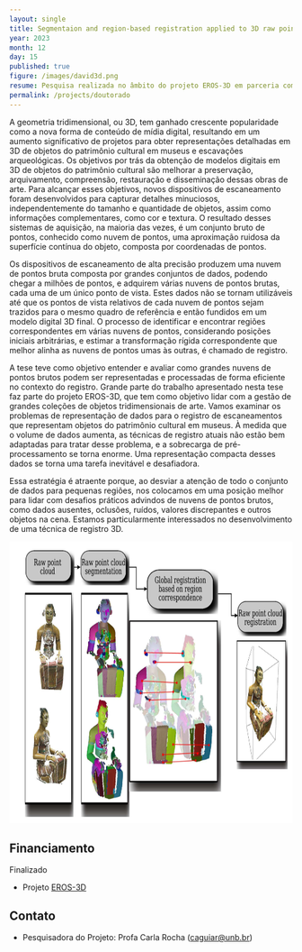 ```yaml
---
layout: single
title: Segmentaion and region-based registration applied to 3D raw point clouds  - Application to Cultural Heritage (Doutorado)
year: 2023
month: 12
day: 15
published: true
figure: /images/david3d.png
resume: Pesquisa realizada no âmbito do projeto EROS-3D em parceria com Centro de Pesquisa de Museus da Franca (C2RMF). Pesquisa realizada no doutorado.
permalink: /projects/doutorado
---
```


A geometria tridimensional, ou 3D, tem ganhado crescente popularidade como a nova forma de conteúdo de mídia digital, resultando em um aumento significativo de projetos para obter representações detalhadas em 3D de objetos do patrimônio cultural em museus e escavações arqueológicas. Os objetivos por trás da obtenção de modelos digitais em 3D de objetos do patrimônio cultural são melhorar a preservação, arquivamento, compreensão, restauração e disseminação dessas obras de arte. Para alcançar esses objetivos, novos dispositivos de escaneamento foram desenvolvidos para capturar detalhes minuciosos, independentemente do tamanho e quantidade de objetos, assim como informações complementares, como cor e textura. O resultado desses sistemas de aquisição, na maioria das vezes, é um conjunto bruto de pontos, conhecido como nuvem de pontos, uma aproximação ruidosa da superfície contínua do objeto, composta por coordenadas de pontos.

Os dispositivos de escaneamento de alta precisão produzem uma nuvem de pontos bruta composta por grandes conjuntos de dados, podendo chegar a milhões de pontos, e adquirem várias nuvens de pontos brutas, cada uma de um único ponto de vista. Estes dados não se tornam utilizáveis até que os pontos de vista relativos de cada nuvem de pontos sejam trazidos para o mesmo quadro de referência e então fundidos em um modelo digital 3D final. O processo de identificar e encontrar regiões correspondentes em várias nuvens de pontos, considerando posições iniciais arbitrárias, e estimar a transformação rígida correspondente que melhor alinha as nuvens de pontos umas às outras, é chamado de registro.

A tese teve como objetivo entender e avaliar como grandes nuvens de pontos brutos podem ser representadas e processadas de forma eficiente no contexto do registro. Grande parte do trabalho apresentado nesta tese faz parte do projeto EROS-3D, que tem como objetivo lidar com a gestão de grandes coleções de objetos tridimensionais de arte. Vamos examinar os problemas de representação de dados para o registro de escaneamentos que representam objetos do patrimônio cultural em museus. À medida que o volume de dados aumenta, as técnicas de registro atuais não estão bem adaptadas para tratar desse problema, e a sobrecarga de pré-processamento se torna enorme. Uma representação compacta desses dados se torna uma tarefa inevitável e desafiadora.

Essa estratégia é atraente porque, ao desviar a atenção de todo o conjunto de dados para pequenas regiões, nos colocamos em uma posição melhor para lidar com desafios práticos advindos de nuvens de pontos brutos, como dados ausentes, oclusões, ruídos, valores discrepantes e outros objetos na cena. Estamos particularmente interessados no desenvolvimento de uma técnica de registro 3D.


<img src="/images/registro3d.png" alt="Arquitetura " style="height: 500px;" />

## Financiamento

Finalizado
- Projeto [EROS-3D](https://c2rmf.fr/actualite/eros)



## Contato

- Pesquisadora do Projeto: Profa Carla Rocha ([caguiar@unb.br](caguiar@unb.br))